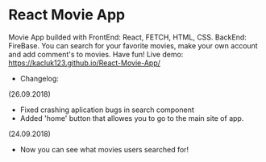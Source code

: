 # React Movie App
Movie App builded with  FrontEnd: React, FETCH, HTML, CSS. BackEnd: FireBase. You can search for your favorite movies, make your own account and add comment's to movies. Have fun!
Live demo: https://kacluk123.github.io/React-Movie-App/

- Changelog:

(26.09.2018)
- Fixed crashing aplication bugs in search component
- Added 'home' button that allowes you to go to the main site of app.

(24.09.2018)
- Now you can see what movies users searched for!







